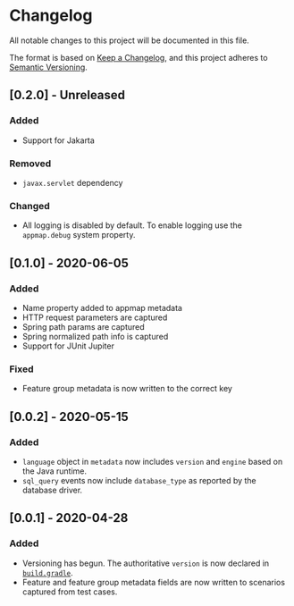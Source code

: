 # Changelog
All notable changes to this project will be documented in this file.

The format is based on [Keep a Changelog](https://keepachangelog.com/en/1.0.0/),
and this project adheres to [Semantic Versioning](https://semver.org/spec/v2.0.0.html).

## [0.2.0] - Unreleased
### Added
- Support for Jakarta

### Removed
- `javax.servlet` dependency

### Changed
- All logging is disabled by default. To enable logging use the `appmap.debug` system property.

## [0.1.0] - 2020-06-05
### Added
- Name property added to appmap metadata
- HTTP request parameters are captured
- Spring path params are captured
- Spring normalized path info is captured
- Support for JUnit Jupiter

### Fixed
- Feature group metadata is now written to the correct key

## [0.0.2] - 2020-05-15
### Added
- `language` object in `metadata` now includes `version` and `engine` based on
  the Java runtime.
- `sql_query` events now include `database_type` as reported by the database
  driver.

## [0.0.1] - 2020-04-28
### Added
- Versioning has begun. The authoritative `version` is now declared in
  [`build.gradle`](build.gradle).
- Feature and feature group metadata fields are now written to scenarios
  captured from test cases.
